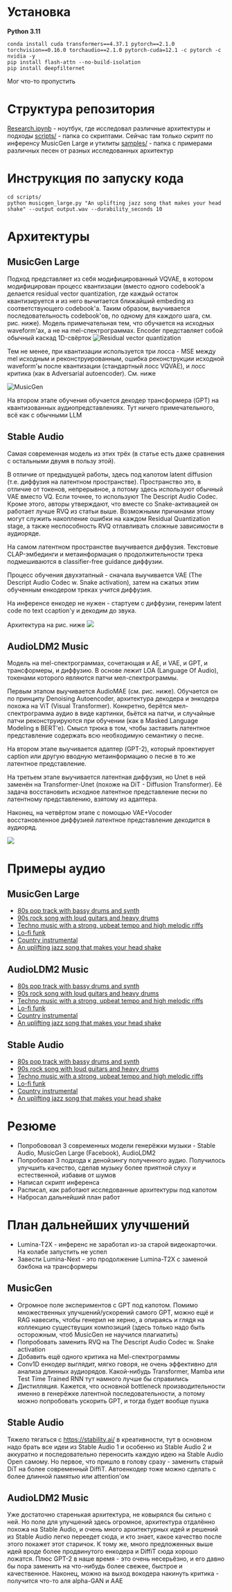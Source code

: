 # Установка

**Python 3.11**

```
conda install cuda transformers==4.37.1 pytorch==2.1.0 torchvision==0.16.0 torchaudio==2.1.0 pytorch-cuda=12.1 -c pytorch -c nvidia -y
pip install flash-attn --no-build-isolation
pip install deepfilternet
```

Мог что-то пропустить

# Структура репозитория

[Research.ipynb](Research.ipynb) - ноутбук, где исследовал различные архитектуры и подходы
[scripts/](scripts/) - папка со скриптами. Сейчас там только скрипт по инференсу MusicGen Large и утилиты
[samples/](samples/) - папка с примерами различных песен от разных исследованных архитектур

# Инструкция по запуску кода

```
cd scripts/
python musicgen_large.py "An uplifting jazz song that makes your head shake" --output output.wav --durability_seconds 10
```

# Архитектуры

## MusicGen Large
Подход представляет из себя модифицированный VQVAE, в котором модифицирован процесс квантизации (вместо одного codebook'a делается residual vector quantization, где каждый остаток квантизируется и из него вычитается ближайший embeding из соответствующего codebook'a. Таким образом, выучивается последовательность codebook'ов, по одному для каждого шага, см. рис. ниже). Модель примечательная тем, что обучается на исходных waveform'ах, а не на mel-спектрограммах. Encoder представляет собой обычный каскад 1D-свёрток
![Residual vector quantization](assets/rvq.webp)

Тем не менее, при квантизации используется три лосса - MSE между mel исходным и реконструированным, ошибка реконструкции исходной waveform'ы после квантизации (стандартный лосс VQVAE), и лосс критика (как в Adversarial autoencoder). См. ниже

![MusicGen](assets/encodec.webp)

На втором этапе обучения обучается декодер трансформера (GPT) на квантизованных аудиопредставлениях. Тут ничего примечательного, всё как с обычными LLM

## Stable Audio

Самая современная модель из этих трёх (в статье есть даже сравнения с остальными двумя в пользу этой).

В отличие от предыдущей работы, здесь под капотом latent diffusion (т.е. диффузия на латентном пространстве). Пространство это, в отличие от токенов, непрерывное, а потому здесь используют обычный VAE вместо VQ. Если точнее, то используют The Descript Audio Codec. Кроме этого, авторы утверждают, что вместе со Snake-активацией он работает лучше RVQ из статьи выше. Возможными причинами этому могут служить накопление ошибки на каждом Residual Quantization stage, а также неспособность RVQ отлавливать сложные зависимости в аудиоряде.

На самом латентном пространстве выучивается диффузия. Текстовые CLAP-эмбединги и метаинформация о продолжительности трека подмешиваются в classifier-free guidance диффузии.

Процесс обучения двухэтапный - сначала выучивается VAE (The Descript Audio Codec w. Snake activation), затем на сжатых этим обученным енкодером треках учится диффузия.

На инференсе енкодер не нужен - стартуем с диффузии, генерим latent code по text ccaption'y и декодим до звука.

Архитектура на рис. ниже
![](assets/stable_audio.png)

## AudioLDM2 Music
Модель на mel-спектрограммах, сочетающая и AE, и VAE, и GPT, и трансформеры, и диффузию. В основе лежит LOA (Language Of Audio), токенами которого являются патчи мел-спектрограммы.

Первым этапом выучивается AudioMAE (см. рис. ниже). Обучается он по принципу Denoising Autoencoder, архитектура декодера и энкодера похожа на ViT (Visual Transformer). Конкретно, берётся мел-спектрограмма аудио в виде картинки, бьётся на патчи, и случайные патчи реконструируются при обучении (как в Masked Language Modeling в BERT'e). Смысл трюка в том, чтобы заставить латентное представление содержать всю необходимую семантику о песне.

На втором этапе выучивается адаптер (GPT-2), который проектирует caption или другую вводную метаинформацию о песне в то же латентное представление.

На третьем этапе выучивается латентная диффузия, но Unet в ней заменён на Transformer-Unet (похоже на DiT - Diffusion Transformer). Её задача восстановить исходное латентное представление песни по латентному представлению, взятому из адаптера.

Наконец, на четвёртом этапе с помощью VAE+Vocoder восстановленное диффузией латентное представление декодится в аудиоряд.

![](assets/audioldm2.jpg)
# Примеры аудио
## MusicGen Large

* [80s pop track with bassy drums and synth](samples/MusicGen_Large/80s_pop_track_with_bassy_drums_and_synth.wav)
* [90s rock song with loud guitars and heavy drums](samples/MusicGen_Large/90s_rock_song_with_loud_guitars_and_heavy_drums.wav)
* [Techno music with a strong, upbeat tempo and high melodic riffs](samples/MusicGen_Large/Techno_music_with_a_strong,_upbeat_tempo_and_high_melodic_riffs.wav) 
* [Lo-fi funk](samples/MusicGen_Large/Lo-fi_funk.wav)
* [Country instrumental](samples/MusicGen_Large/Country_instrumental.wav)
* [An uplifting jazz song that makes your head shake](samples/MusicGen_Large/An_uplifting_jazz_song_that_makes_your_head_shake.wav)



## AudioLDM2 Music

* [80s pop track with bassy drums and synth](samples/AudioLDM2_Music/80s_pop_track_with_bassy_drums_and_synth.wav)
* [90s rock song with loud guitars and heavy drums](samples/AudioLDM2_Music/90s_rock_song_with_loud_guitars_and_heavy_drums.wav)
* [Techno music with a strong, upbeat tempo and high melodic riffs](samples/AudioLDM2_Music/Techno_music_with_a_strong,_upbeat_tempo_and_high_melodic_riffs.wav) 
* [Lo-fi funk](samples/AudioLDM2_Music/Lo-fi_funk.wav)
* [Country instrumental](samples/AudioLDM2_Music/Country_instrumental.wav)
* [An uplifting jazz song that makes your head shake](samples/AudioLDM2_Music/An_uplifting_jazz_song_that_makes_your_head_shake.wav)


## Stable Audio

* [80s pop track with bassy drums and synth](samples/Stable_Audio/80s_pop_track_with_bassy_drums_and_synth.wav)
* [90s rock song with loud guitars and heavy drums](samples/Stable_Audio/90s_rock_song_with_loud_guitars_and_heavy_drums.wav)
* [Techno music with a strong, upbeat tempo and high melodic riffs](samples/Stable_Audio/Techno_music_with_a_strong,_upbeat_tempo_and_high_melodic_riffs.wav) 
* [Lo-fi funk](samples/Stable_Audio/Lo-fi_funk.wav)
* [Country instrumental](samples/Stable_Audio/Country_instrumental.wav)
* [An uplifting jazz song that makes your head shake](samples/Stable_Audio/An_uplifting_jazz_song_that_makes_your_head_shake.wav)


# Резюме

* Попробововал 3 современных модели генерёжки музыки - Stable Audio, MusicGen Large (Facebook), AudioLDM2
* Попробовал 3 подхода к денойзингу полученного аудио. Получилось улучшить качество, сделав музыку более приятной слуху и естественной, избавив от шумов
* Написал скрипт инференса
* Расписал, как работают исследованные архитектуры под капотом
* Набросал дальнейший план работ

# План дальнейших улучшений

* Lumina-T2X - инференс не заработал из-за старой видеокарточки. На колабе запустить не успел
* Завести Lumina-Next - это продолжение Lumina-T2X с заменой бэкбона на трансформеры

## MusicGen
* Огромное поле экспериментов с GPT под капотом. Помимо множественных улучшений/ускорений самого GPT, можно ещё и RAG навесить, чтобы генерил не херню, а опираясь и глядя на коллекцию существущих композиций (здесь только надо быть осторожным, чтоб MusicGen не научился плагиатить)
* Попробовать заменить RVQ на The Descript Audio Codec w. Snake activation
* Добавить ещё одного критика на Mel-спектрограммы
* Conv1D енкодер выглядит, мягко говоря, не очень эффективно для анализа длинных аудиорядов. Какой-нибудь Transformer, Mamba или Test Time Trained RNN тут намного лучше бы справились
* Дистилляция. Кажется, что основной bottleneck производительности именно в генерёжке латентной последовательности, а потому можно попробовать ускорить GPT, и тогда будет вообще пушка
  
## Stable Audio
Тяжело тягаться с https://stability.ai/ в креативности, тут в основном надо брать все идеи из Stable Audio 1 и особенно из Stable Audio 2 и аккуратно и последовательно переносить каждую идею на Stable Audio Open самому. Но первое, что пришло в голову сразу - заменить старый DiT на более современный DiffiT. Автоенкодер тоже можно сделать с более длинной памятью или attention'ом

## AudioLDM2 Music
Уже достаточно старенькая архитектура, не ковырялся бы сильно с ней. Но поле для улучшений здесь огромное, архитектура отдалённо похожа на Stable Audio, и очень много архитектурных идей и решений из Stable Audio легко переедет сюда, и кто знает, какое качество после этого покажет этот старичок. К тому же, много предложенных выше идей вроде более продвинутого енкодера и DiffiT сюда хорошо ложатся. Плюс GPT-2 в наше время - это очень несерьёзно, и его давно бы пора заменить на что-нибудь более свежее, быстрое и качественное. Наконец, можно на выход вокодера накинуть критика - получится что-то аля alpha-GAN и AAE
